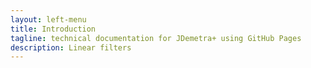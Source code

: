 ```yaml
---
layout: left-menu
title: Introduction
tagline: technical documentation for JDemetra+ using GitHub Pages
description: Linear filters
---
```

